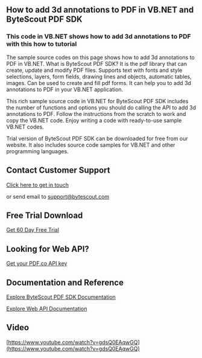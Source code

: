 ## How to add 3d annotations to PDF in VB.NET and ByteScout PDF SDK

### This code in VB.NET shows how to add 3d annotations to PDF with this how to tutorial

The sample source codes on this page shows how to add 3d annotations to PDF in VB.NET. What is ByteScout PDF SDK? It is the pdf library that can create, update and modify PDF files. Supports text with fonts and style selections, layers, form fields, drawing lines and objects, automatic tables, images. Can be used to create and fill pdf forms. It can help you to add 3d annotations to PDF in your VB.NET application.

This rich sample source code in VB.NET for ByteScout PDF SDK includes the number of functions and options you should do calling the API to add 3d annotations to PDF. Follow the instructions from the scratch to work and copy the VB.NET code. Enjoy writing a code with ready-to-use sample VB.NET codes.

Trial version of ByteScout PDF SDK can be downloaded for free from our website. It also includes source code samples for VB.NET and other programming languages.

## Contact Customer Support

[Click here to get in touch](https://bytescout.zendesk.com/hc/en-us/requests/new?subject=ByteScout%20PDF%20SDK%20Question)

or send email to [support@bytescout.com](mailto:support@bytescout.com?subject=ByteScout%20PDF%20SDK%20Question) 

## Free Trial Download

[Get 60 Day Free Trial](https://bytescout.com/download/web-installer?utm_source=github-readme)

## Looking for Web API? 

[Get your PDF.co API key](https://pdf.co/documentation/api?utm_source=github-readme)

## Documentation and Reference

[Explore ByteScout PDF SDK Documentation](https://bytescout.com/documentation/index.html?utm_source=github-readme)

[Explore Web API Documentation](https://pdf.co/documentation/api?utm_source=github-readme)

## Video

[https://www.youtube.com/watch?v=gdsQ0EAqwGQ](https://www.youtube.com/watch?v=gdsQ0EAqwGQ)